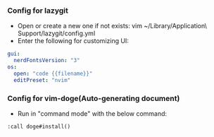 ### Config for lazygit

- Open or create a new one if not exists: vim ~/Library/Application\ Support/lazygit/config.yml
- Enter the following for customizing UI:

```yaml
gui:
  nerdFontsVersion: "3"
os:
  open: "code {{filename}}"
  editPreset: "nvim"
```

### Config for vim-doge(Auto-generating document)

- Run in "command mode" with the below command:

```
:call doge#install()
```
